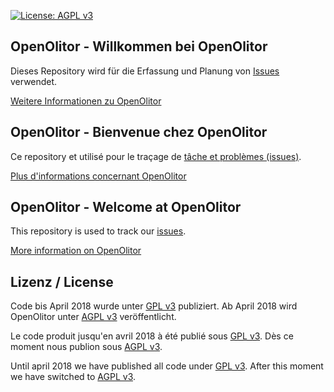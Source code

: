[![License: AGPL v3](https://img.shields.io/badge/License-AGPL%20v3-blue.svg)](https://www.gnu.org/licenses/agpl-3.0)

## OpenOlitor - Willkommen bei OpenOlitor

Dieses Repository wird für die Erfassung und Planung von [Issues](https://github.com/OpenOlitor/OpenOlitor/issues) verwendet.

[Weitere Informationen zu OpenOlitor](https://github.com/OpenOlitor)

## OpenOlitor - Bienvenue chez OpenOlitor

Ce repository et utilisé pour le traçage de [tâche et problèmes (issues)](https://github.com/OpenOlitor/OpenOlitor/issues).

[Plus d'informations concernant OpenOlitor](https://github.com/OpenOlitor)

## OpenOlitor - Welcome at OpenOlitor

This repository is used to track our [issues](https://github.com/OpenOlitor/OpenOlitor/issues).

[More information on OpenOlitor](https://github.com/OpenOlitor)

## Lizenz / License
Code bis April 2018 wurde unter [GPL v3](LICENSE_legacy) publiziert. Ab April 2018 wird OpenOlitor unter [AGPL v3](LICENSE_legacy) veröffentlicht.

Le code produit jusqu'en avril 2018 à été publié sous [GPL v3](LICENSE_legacy). Dès ce moment nous publion sous [AGPL v3](LICENSE).

Until april 2018 we have published all code under [GPL v3](LICENSE_legacy). After this moment we have switched to [AGPL v3](LICENSE).

